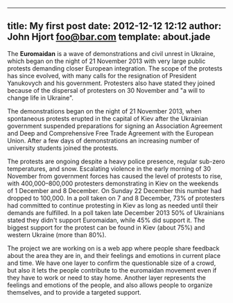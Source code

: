 ---
title: My first post
date: 2012-12-12 12:12
author: John Hjort <foo@bar.com>
template: about.jade
----

<p>The <strong>Euromaidan</strong> is a wave of demonstrations and civil unrest in Ukraine, which began on the night of 21 November 2013 with very large public protests demanding closer European integration. The scope of the protests has since evolved, with many calls for the resignation of President Yanukovych and his government. Protesters also have stated they joined because of the dispersal of protesters on 30 November and "a will to change life in Ukraine".</p>
<p>The demonstrations began on the night of 21 November 2013, when spontaneous protests erupted in the capital of Kiev after the Ukrainian government suspended preparations for signing an Association Agreement and Deep and Comprehensive Free Trade Agreement with the European Union. After a few days of demonstrations an increasing number of university students joined the protests.</p>
<p>The protests are ongoing despite a heavy police presence, regular sub-zero temperatures, and snow. Escalating violence in the early morning of 30 November from government forces has caused the level of protests to rise, with 400,000–800,000 protesters demonstrating in Kiev on the weekends of 1 December and 8 December. On Sunday 22 December this number had dropped to 100,000. In a poll taken on 7 and 8 December, 73% of protesters had committed to continue protesting in Kiev as long as needed until their demands are fulfilled. In a poll taken late December 2013 50% of Ukrainians stated they didn't support Euromaidan, while 45% did support it. The biggest support for the protest can be found in Kiev (about 75%) and western Ukraine (more than 80%).</p>
<p>The project we are working on is a web app where people share feedback about the area they are in, and their feelings and emotions in current place and time. We have one layer to confirm the questionable size of a crowd, but also it lets the people contribute to the euromaidan movement even if they have to work or need to stay home. Another layer represents the feelings and emotions of the people, and also allows people to organize themselves, and to provide a targeted support.</p>
